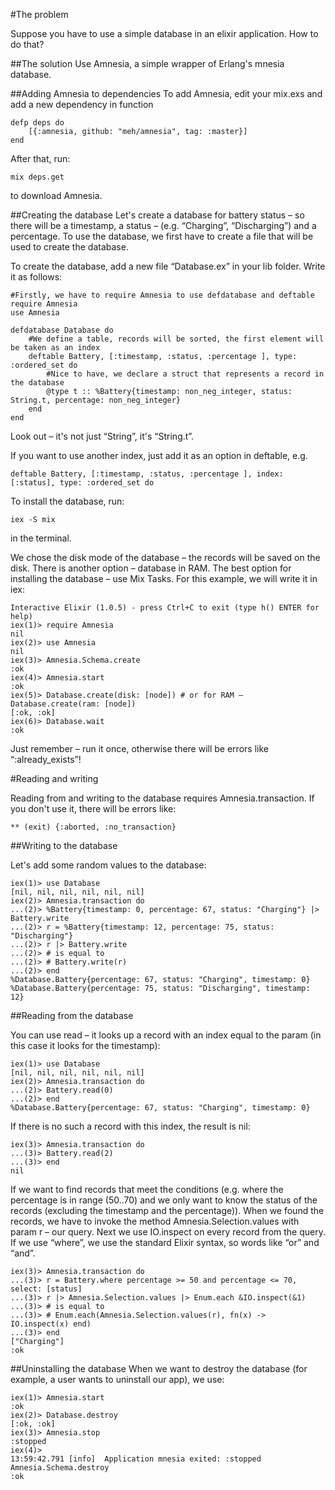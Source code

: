 #The problem

Suppose you have to use a simple database in an elixir application. How to do that?

##The solution
Use Amnesia, a simple wrapper of Erlang's mnesia database.

##Adding Amnesia to dependencies
To add Amnesia, edit your mix.exs and add a new dependency in function

    defp deps do
        [{:amnesia, github: "meh/amnesia", tag: :master}]
    end

After that, run:

    mix deps.get

to download Amnesia.

##Creating the database
Let's create a database for battery status – so there will be a timestamp, a status – (e.g. “Charging”, “Discharging”) and a percentage. To use the database, we first have to create a file that will be used to create the database.


To create the database, add a new file “Database.ex” in your lib folder. Write it as follows:

    #Firstly, we have to require Amnesia to use defdatabase and deftable
    require Amnesia
    use Amnesia
    
    defdatabase Database do
    	#We define a table, records will be sorted, the first element will be taken as an index
		deftable Battery, [:timestamp, :status, :percentage ], type: :ordered_set do 
			#Nice to have, we declare a struct that represents a record in the database
			@type t :: %Battery{timestamp: non_neg_integer, status: String.t, percentage: non_neg_integer}
		end
    end
Look out – it's not just “String”, it's “String.t”.

If you want to use another index, just add it as an option in deftable, e.g.
    
    deftable Battery, [:timestamp, :status, :percentage ], index: [:status], type: :ordered_set do 


To install the database, run:

    iex -S mix 

in the terminal. 

We chose the disk mode of the database – the records will be saved on the disk. There is another option – database in RAM.
The best option for installing the database – use Mix Tasks. For this example, we will write it in iex:

    Interactive Elixir (1.0.5) - press Ctrl+C to exit (type h() ENTER for help)
    iex(1)> require Amnesia
    nil
    iex(2)> use Amnesia
    nil
    iex(3)> Amnesia.Schema.create
    :ok
    iex(4)> Amnesia.start
    :ok
    iex(5)> Database.create(disk: [node]) # or for RAM – Database.create(ram: [node])
    [:ok, :ok]
    iex(6)> Database.wait
    :ok

Just remember – run it once, otherwise there will be errors like “:already_exists”!

#Reading and writing

Reading from and writing to the database requires Amnesia.transaction. If you don't use it, there will be errors like:

    ** (exit) {:aborted, :no_transaction}

##Writing to the database

Let's add some random values to the database:

    iex(1)> use Database
    [nil, nil, nil, nil, nil, nil]
    iex(2)> Amnesia.transaction do
    ...(2)> %Battery{timestamp: 0, percentage: 67, status: "Charging"} |> Battery.write
    ...(2)> r = %Battery{timestamp: 12, percentage: 75, status: "Discharging"} 
    ...(2)> r |> Battery.write 
    ...(2)> # is equal to
    ...(2)> # Battery.write(r)
    ...(2)> end
    %Database.Battery{percentage: 67, status: "Charging", timestamp: 0}
    %Database.Battery{percentage: 75, status: "Discharging", timestamp: 12}

##Reading from the database

You can use read – it looks up a record with an index equal to the param (in this case it looks for the timestamp):

    iex(1)> use Database
    [nil, nil, nil, nil, nil, nil]
    iex(2)> Amnesia.transaction do
    ...(2)> Battery.read(0)       
    ...(2)> end
    %Database.Battery{percentage: 67, status: "Charging", timestamp: 0}

If there is no such a record with this index, the result is nil:

    iex(3)> Amnesia.transaction do
    ...(3)> Battery.read(2)
    ...(3)> end
    nil

If we want to find records that meet the conditions (e.g. where the percentage is in range (50..70) and we only want to know the status of the records (excluding the timestamp and the percentage)). 
When we found the records, we have to invoke the method Amnesia.Selection.values with param r – our query. Next we use IO.inspect on every record from the query.
If we use “where”, we use the standard Elixir syntax, so words like “or” and “and”. 

    iex(3)> Amnesia.transaction do
    ...(3)> r = Battery.where percentage >= 50 and percentage <= 70, select: [status]
    ...(3)> r |> Amnesia.Selection.values |> Enum.each &IO.inspect(&1)
    ...(3)> # is equal to
    ...(3)> # Enum.each(Amnesia.Selection.values(r), fn(x) -> IO.inspect(x) end) 
    ...(3)> end
    ["Charging"]
    :ok

##Uninstalling the database
When we want to destroy the database (for example, a user wants to uninstall our app), we use:

    iex(1)> Amnesia.start
    :ok
    iex(2)> Database.destroy
    [:ok, :ok]
    iex(3)> Amnesia.stop
    :stopped
    iex(4)> 
    13:59:42.791 [info]  Application mnesia exited: :stopped
    Amnesia.Schema.destroy
    :ok
